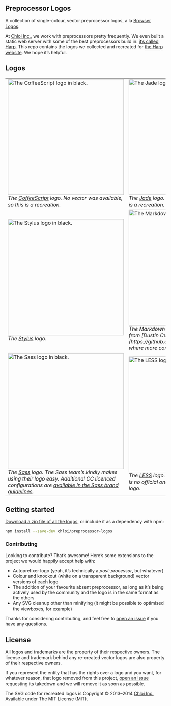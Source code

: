 ## Preprocessor Logos

A collection of single-colour, vector preprocessor logos, a la [Browser Logos](https://github.com/alrra/browser-logos).

At [Chloi Inc.](htto://chloi.io), we work with preprocessors pretty frequently. We even built a static web server with some of the best preprocessors build in: [it’s called Harp](http://github.com/sintaxi/harp). This repo contains the logos we collected and recreated for [the Harp website](http://harpjs.com). We hope it’s helpful.

## Logos

<table>
<tr>
<td>
<img alt="The CoffeeScript logo in black." src="https://rawgit.com/chloi/preprocessor-logos/master/coffeescript/coffeescript.svg" width="364px" /><br/>
<em>The <a href="https://github.com/jashkenas/coffeescript">CoffeeScript</a> logo. No vector was available, so this is a recreation.</em>
</td>
<td>
<img alt="The Jade logo in black." src="https://rawgit.com/chloi/preprocessor-logos/master/jade/jade.svg" width="364px" /><br/>
<em>The <a href="https://github.com/jadejs/jade">Jade</a> logo. No vector was available, so this is a recreation.</em>
</td>
</tr>
<tr>
<td>
<img alt="The Stylus logo in black." src="https://rawgit.com/chloi/preprocessor-logos/master/stylus/stylus.svg" width="364px" /><br/>
<em>The <a href="https://github.com/learnboost/stylus">Stylus</a> logo.</em>
</td>
<td>
<img alt="The Markdown logo in black." src="https://rawgit.com/chloi/preprocessor-logos/master/markdown/markdown.svg" width="364px" /><br/>
<em>The Markdown logo. This is a optimised SVG from [Dustin Curtis’ Markdown marks](https://github.com/dcurtis/markdown-mark), where more configurations are available.</em>
</td>
</tr>
<tr>
<td>
<img alt="The Sass logo in black." src="https://rawgit.com/chloi/preprocessor-logos/master/sass/sass.svg" width="364px" /><br/>
<em>The <a href="https://github.com/sass/libsass">Sass</a> logo. The Sass team’s kindly makes using their logo easy. Additional CC licenced configurations are <a href="http://sass-lang.com/styleguide/brand/">available in the Sass brand guidelines</a>.</em>
</td>
<td>
<img alt="The LESS logo in black." src="https://rawgit.com/chloi/preprocessor-logos/master/less/less.svg" width="364px" /><br/>
<em>The <a href="https://github.com/less/less.js">LESS</a> logo. This is a reproduction since as is no official one-colour version of the LESS logo.</em>
</td>
</tr>
</table>

## Getting started

[Download a zip file of all the logos](https://github.com/chloi/preprocessor-logos/archive/master.zip), or include it as a dependency with npm:

```sh
npm install --save-dev chloi/preprocessor-logos
```

### Contributing

Looking to contribute? That’s awesome! Here’s some extensions to the project we would happily accept help with:

- Autoprefixer logo (yeah, it’s technically a _post-processor_, but whatever)
- Colour and knockout (white on a transparent background) vector versions of each logo
- The addition of your favourite absent preprocessor, as long as it’s being actively used by the community and the logo is in the same format as the others
- Any SVG cleanup other than minifying (it might be possible to optimised the viewboxes, for example)

Thanks for considering contributing, and feel free to [open an issue](https://github.com/chloi/preprocessor-logos) if you have any questions.

## License

All logos and trademarks are the property of their respective owners. The license and trademark behind any re-created vector logos are also property of their respective owners.

If you represent the entity that has the rights over a logo and you want, for whatever reason, that logo removed from this project, [open an issue](https://github.com/chloi.io/preprocessor-logos/issues) requesting its takedown and we will remove it as soon as possible.

The SVG code for recreated logos is Copyright © 2013–2014 [Chloi Inc.](http://chloi.io) Available under The MIT License (MIT).
